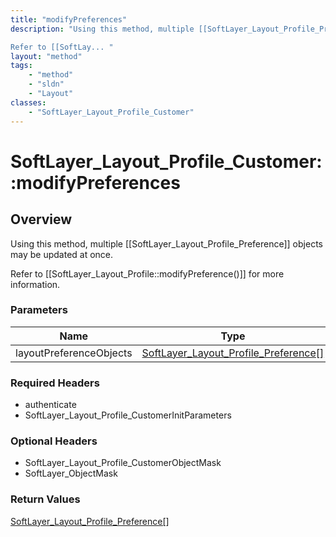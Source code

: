 ```yaml
---
title: "modifyPreferences"
description: "Using this method, multiple [[SoftLayer_Layout_Profile_Preference]] objects may be updated at once. 

Refer to [[SoftLay... "
layout: "method"
tags:
    - "method"
    - "sldn"
    - "Layout"
classes:
    - "SoftLayer_Layout_Profile_Customer"
---
```

# SoftLayer_Layout_Profile_Customer::modifyPreferences
## Overview 
Using this method, multiple [[SoftLayer_Layout_Profile_Preference]] objects may be updated at once. 

Refer to [[SoftLayer_Layout_Profile::modifyPreference()]] for more information. 

### Parameters 
|Name | Type | Description |
| --- | --- | --- |
|layoutPreferenceObjects| <a href='/reference/datatypes/SoftLayer_Layout_Profile_Preference'>SoftLayer_Layout_Profile_Preference[] </a>| |


### Required Headers
* authenticate
* SoftLayer_Layout_Profile_CustomerInitParameters

### Optional Headers
* SoftLayer_Layout_Profile_CustomerObjectMask
* SoftLayer_ObjectMask

### Return Values
<a href='/reference/datatypes/SoftLayer_Layout_Profile_Preference'>SoftLayer_Layout_Profile_Preference[] </a>

